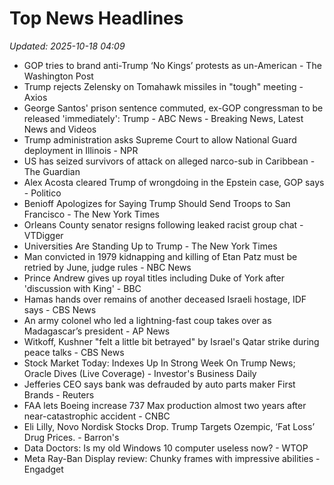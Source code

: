 # Top News Headlines

_Updated: 2025-10-18 04:09_

- GOP tries to brand anti-Trump ‘No Kings’ protests as un-American - The Washington Post
- Trump rejects Zelensky on Tomahawk missiles in "tough" meeting - Axios
- George Santos' prison sentence commuted, ex-GOP congressman to be released 'immediately': Trump - ABC News - Breaking News, Latest News and Videos
- Trump administration asks Supreme Court to allow National Guard deployment in Illinois - NPR
- US has seized survivors of attack on alleged narco-sub in Caribbean - The Guardian
- Alex Acosta cleared Trump of wrongdoing in the Epstein case, GOP says - Politico
- Benioff Apologizes for Saying Trump Should Send Troops to San Francisco - The New York Times
- Orleans County senator resigns following leaked racist group chat - VTDigger
- Universities Are Standing Up to Trump - The New York Times
- Man convicted in 1979 kidnapping and killing of Etan Patz must be retried by June, judge rules - NBC News
- Prince Andrew gives up royal titles including Duke of York after 'discussion with King' - BBC
- Hamas hands over remains of another deceased Israeli hostage, IDF says - CBS News
- An army colonel who led a lightning-fast coup takes over as Madagascar’s president - AP News
- Witkoff, Kushner "felt a little bit betrayed" by Israel's Qatar strike during peace talks - CBS News
- Stock Market Today: Indexes Up In Strong Week On Trump News; Oracle Dives (Live Coverage) - Investor's Business Daily
- Jefferies CEO says bank was defrauded by auto parts maker First Brands - Reuters
- FAA lets Boeing increase 737 Max production almost two years after near-catastrophic accident - CNBC
- Eli Lilly, Novo Nordisk Stocks Drop. Trump Targets Ozempic, ‘Fat Loss’ Drug Prices. - Barron's
- Data Doctors: Is my old Windows 10 computer useless now? - WTOP
- Meta Ray-Ban Display review: Chunky frames with impressive abilities - Engadget